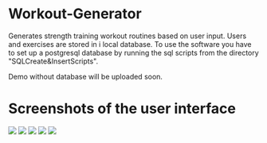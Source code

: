 # Workout-Generator
Generates strength training workout routines based on user input. Users and exercises are stored in i local database.
To use the software you have to set up a postgresql database by running the sql scripts from the directory "SQLCreate&InsertScripts".

Demo without database will be uploaded soon.

# Screenshots of the user interface
<img src="images/resources/login.png">
<img src="images/resources/register.png">
<img src="images/resources/welcome.png">
<img src="images/resources/save.png">
<img src="images/resources/txt.png">



